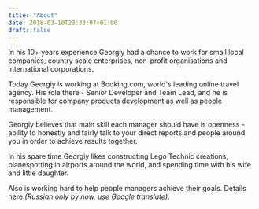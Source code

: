 ```yaml
---
title: "About"
date: 2018-03-10T23:33:07+01:00
draft: false
---
```

In his 10+ years experience Georgiy had a chance to work for small local companies, country scale enterprises, non-profit organisations and international corporations.

Today Georgiy is working at Booking.com, world's leading online travel agency. His role there - Senior Developer and Team Lead, and he is responsible for company products development as well as people management.

Georgiy believes that main skill each manager should have is openness - ability to honestly and fairly talk to your direct reports and people around you in order to achieve results together.

In his spare time Georgiy likes constructing Lego Technic creations, planespotting in airports around the world, and spending time with his wife and little daughter.

Also is working hard to help people managers achieve their goals. Details [here](https://coaching.glamcoder.org) _(Russian only by now, use Google translate)_.
